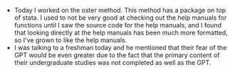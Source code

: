 - Today I worked on the oster method. This method has a package on top of stata. I used to not be very good at checking out the help manuals for functions until I saw the source code for the help manuals, and I found that looking directly at the help manuals has been much more formatted, so I've grown to like the help manuals.
- I was talking to a freshman today and he mentioned that their fear of the GPT would be even greater due to the fact that the primary content of their undergraduate studies was not completed as well as the GPT.